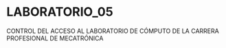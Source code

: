 # LABORATORIO_05
CONTROL DEL ACCESO AL LABORATORIO DE CÓMPUTO DE LA CARRERA PROFESIONAL DE MECATRÓNICA

